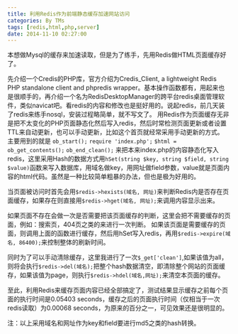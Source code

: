 ```yaml
---
title: 利用Redis作为前端静态缓存加速网站访问
categories: By TMs
tags: [redis,html,php,server]
date: 2014-11-10 02:27:00
---
```


本想做Mysql的缓存来加速读取，但是为了练手，先用Redis做HTML页面缓存好了。

先介绍一个Credis的PHP库，官方介绍为Credis_Client, a lightweight Redis PHP standalone client and phpredis wrapper。基本操作函数都有，用起来也是很顺手的，再介绍一个名为RedisDesktopManager的跨平台redis桌面管理软件，类似navicat吧。看redis的内容和修改也是挺好用的。说起redis，前几天装了redis来练手nosql，安装过程略简单，就不写文了。
用Redis作为页面缓存无非是把不太变化的PHP页面静态化然后写入redis，然后时常检测页面更新或者设置TTL来自动更新，也可以手动更新，比如这个首页就经常采用手动更新的方式。
主要用到的就是
`ob_start();`
`require 'index.php';`
`$html = ob_get_contents();`
`ob_end_clean();`
来把本来index.php的内容静态化写入redis，这里采用Hash的数据方式用`hSet(string $key, string $field, string $value)`函数来写入数据库，用域名做key，用网址做field参数，value就是页面内容的html代码。虽然是一种比较简单粗暴的办法，但也是极为好用的。

当页面被访问时首先会用`$redis->hexists(域名, 网址)`来判断Redis内是否存在页面缓存，如果存在则直接用`$redis->hget(域名, 网址);`来调用内容显示出来。

如果页面不存在会做一次是否需要把该页面缓存的判断，这里会把不需要缓存的页面，例如：搜索页，404页之类的来进行一次判断。
如果该页面是需要缓存的页面，则调用上面的函数进行缓存，然后用hSet写入redis，再用`$redis->expire(域名, 86400);`来控制整体的刷新时间。

同时为了可以手动清除缓存，这里我进行了一次`$_get['clean']`,如果该值为all，则将会执行`$redis->del(域名);`把整个hash数据清空，即清除整个网站的页面缓存，如果该值为page，则执行`$redis->hdel(域名,网址);`来清空本页面的缓存。

至此，利用Redis来缓存页面内容已经全部搞定了，测试结果显示缓存之前每个页面的执行时间是0.05403 seconds，缓存之后的页面执行时间（仅相当于一次redis读取）为0.00068 seconds，为原来的百分之一，可见效果还是很明显的。

注：以上采用域名和网址作为key和field要进行md5之类的hash转换。
